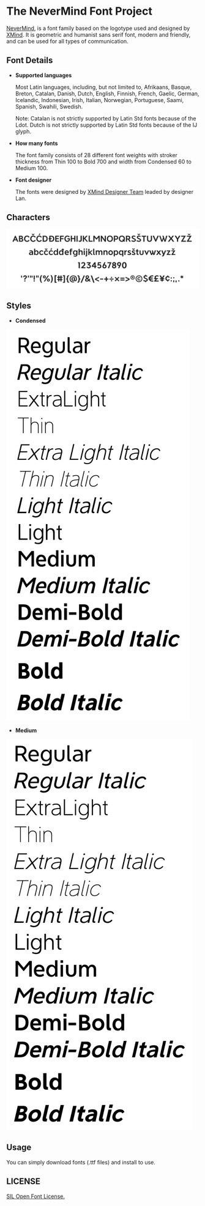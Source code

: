 # The NeverMind Font Project

[NeverMind](https://www.behance.net/gallery/89046307/NeverMind), is a font family based on the logotype used and designed by [XMind](https://www.xmind.net/). It is geometric and humanist sans serif font, modern and friendly, and can be used for all types of communication.

## Font Details

* **Supported languages**

    Most Latin languages, including, but not limited to, Afrikaans, Basque, Breton, Catalan, Danish, Dutch, English, Finnish, French, Gaelic, German, Icelandic, Indonesian, Irish, Italian, Norwegian, Portuguese, Saami, Spanish, Swahili, Swedish.
    
    Note: Catalan is not strictly supported by Latin Std fonts because of the Ldot. Dutch is not strictly supported by Latin Std fonts because of the IJ glyph.

* **How many fonts**

    The font family consists of 28 different font weights with stroker thickness from Thin 100 to Bold 700 and width from Condensed 60 to Medium 100.  

* **Font designer**  
    
    The fonts were designed by [XMind Designer Team](https://www.zcool.com.cn/u/18786155) leaded by designer Lan.

## Characters 

![](sources/Characters.png)

## Styles

* **Condensed** 

![](sources/Condensed.png)

* **Medium**
  
![](sources/Medium.png)
  
## Usage

You can simply download fonts (.ttf files) and install to use.

## LICENSE 

[SIL Open Font License.](LICENSE)


